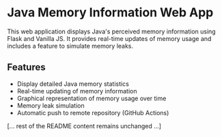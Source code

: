 # Java Memory Information Web App

This web application displays Java's perceived memory information using Flask and Vanilla JS. It provides real-time updates of memory usage and includes a feature to simulate memory leaks.

## Features

- Display detailed Java memory statistics
- Real-time updating of memory information
- Graphical representation of memory usage over time
- Memory leak simulation
- Automatic push to remote repository (GitHub Actions)

[... rest of the README content remains unchanged ...]
